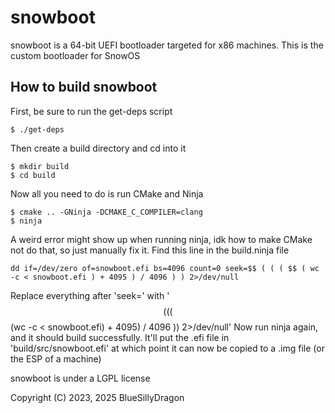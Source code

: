 # snowboot
snowboot is a 64-bit UEFI bootloader targeted for x86 machines. This is the custom bootloader for SnowOS

## How to build snowboot

First, be sure to run the get-deps script
```
$ ./get-deps
```
Then create a build directory and cd into it
```
$ mkdir build
$ cd build
```
Now all you need to do is run CMake and Ninja
```
$ cmake .. -GNinja -DCMAKE_C_COMPILER=clang
$ ninja
```
A weird error might show up when running ninja, idk how to make CMake not do that, so just manually fix it.
Find this line in the build.ninja file
```
dd if=/dev/zero of=snowboot.efi bs=4096 count=0 seek=$$ ( ( ( $$ ( wc -c < snowboot.efi ) + 4095 ) / 4096 ) ) 2>/dev/null
```
Replace everything after 'seek=' with '$$(( ($$(wc -c < snowboot.efi) + 4095) / 4096 )) 2>/dev/null' Now run ninja again, and it should build successfully. It'll put the .efi file in 'build/src/snowboot.efi' at which point it can now be copied to a .img file (or the ESP of a machine)

snowboot is under a LGPL license

Copyright (C) 2023, 2025 BlueSillyDragon